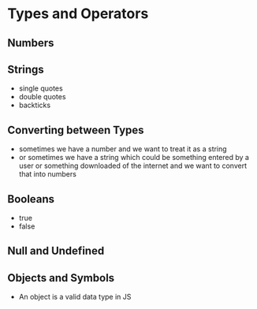 # Types and Operators

## Numbers

## Strings

- single quotes
- double quotes
- backticks

## Converting between Types

- sometimes we have a number and we want to treat it as a string
- or sometimes we have a string which could be something entered by a user or something downloaded of the internet and we want to convert that into numbers

## Booleans

- true
- false

## Null and Undefined

## Objects and Symbols

- An object is a valid data type in JS
